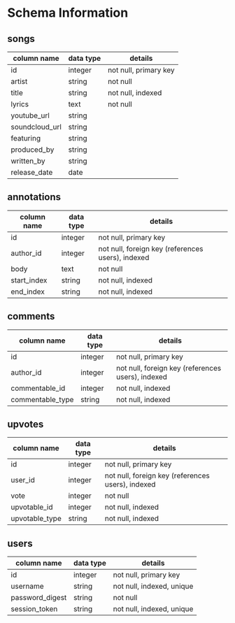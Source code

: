 # Schema Information

## songs
column name | data type | details
------------|-----------|-----------------------
id          | integer   | not null, primary key
artist      | string    | not null
title       | string    | not null, indexed
lyrics      | text      | not null
youtube_url    | string |
soundcloud_url | string |
featuring      | string |
produced_by    | string |
written_by     | string |
release_date   | date   |


## annotations
column name | data type | details
------------|-----------|-----------------------
id          | integer   | not null, primary key
author_id   | integer   | not null, foreign key (references users), indexed
body        | text      | not null
start_index | string    | not null, indexed
end_index   | string    | not null, indexed


## comments
column name | data type | details
------------|-----------|-----------------------
id          | integer   | not null, primary key
author_id   | integer   | not null, foreign key (references users), indexed
commentable_id    | integer  | not null, indexed
commentable_type  | string   | not null, indexed


## upvotes
column name | data type | details
------------|-----------|-----------------------
id          | integer   | not null, primary key
user_id     | integer   | not null, foreign key (references users), indexed
vote        | integer   | not null
upvotable_id| integer   | not null, indexed
upvotable_type| string   | not null, indexed


## users
column name     | data type | details
----------------|-----------|-----------------------
id              | integer   | not null, primary key
username        | string    | not null, indexed, unique
password_digest | string    | not null
session_token   | string    | not null, indexed, unique
